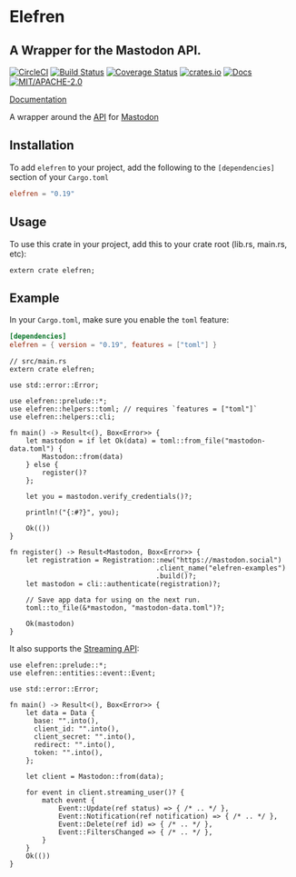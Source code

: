# Elefren

## A Wrapper for the Mastodon API.

[![CircleCI](https://circleci.com/gh/pwoolcoc/elefren.svg?style=svg)](https://circleci.com/gh/pwoolcoc/elefren)
[![Build Status](https://ci.appveyor.com/api/projects/status/qeigk3nmmps52wxv?svg=true)](https://ci.appveyor.com/project/pwoolcoc/elefren)
[![Coverage Status](https://coveralls.io/repos/github/pwoolcoc/elefren/badge.svg?branch=master&service=github)](https://coveralls.io/github/pwoolcoc/elefren?branch=master)
[![crates.io](https://img.shields.io/crates/v/elefren.svg)](https://crates.io/crates/elefren)
[![Docs](https://docs.rs/elefren/badge.svg)](https://docs.rs/elefren)
[![MIT/APACHE-2.0](https://img.shields.io/crates/l/elefren.svg)](https://crates.io/crates/elefren)

[Documentation](https://docs.rs/elefren/)

A wrapper around the [API](https://github.com/tootsuite/documentation/blob/master/docs/Using-the-API/API.md#tag) for [Mastodon](https://mastodon.social/)

## Installation

To add `elefren` to your project, add the following to the
`[dependencies]` section of your `Cargo.toml`

```toml
elefren = "0.19"
```

## Usage

To use this crate in your project, add this to your crate root (lib.rs, main.rs, etc):

```rust,ignore
extern crate elefren;
```

## Example

In your `Cargo.toml`, make sure you enable the `toml` feature:

```toml
[dependencies]
elefren = { version = "0.19", features = ["toml"] }
```

```rust,no_run
// src/main.rs
extern crate elefren;

use std::error::Error;

use elefren::prelude::*;
use elefren::helpers::toml; // requires `features = ["toml"]`
use elefren::helpers::cli;

fn main() -> Result<(), Box<Error>> {
    let mastodon = if let Ok(data) = toml::from_file("mastodon-data.toml") {
        Mastodon::from(data)
    } else {
        register()?
    };

    let you = mastodon.verify_credentials()?;

    println!("{:#?}", you);

    Ok(())
}

fn register() -> Result<Mastodon, Box<Error>> {
    let registration = Registration::new("https://mastodon.social")
                                    .client_name("elefren-examples")
                                    .build()?;
    let mastodon = cli::authenticate(registration)?;

    // Save app data for using on the next run.
    toml::to_file(&*mastodon, "mastodon-data.toml")?;

    Ok(mastodon)
}
```

It also supports the [Streaming API](https://docs.joinmastodon.org/api/streaming):

```no_run
use elefren::prelude::*;
use elefren::entities::event::Event;

use std::error::Error;

fn main() -> Result<(), Box<Error>> {
    let data = Data {
      base: "".into(),
      client_id: "".into(),
      client_secret: "".into(),
      redirect: "".into(),
      token: "".into(),
    };

    let client = Mastodon::from(data);

    for event in client.streaming_user()? {
        match event {
            Event::Update(ref status) => { /* .. */ },
            Event::Notification(ref notification) => { /* .. */ },
            Event::Delete(ref id) => { /* .. */ },
            Event::FiltersChanged => { /* .. */ },
        }
    }
    Ok(())
}
```
